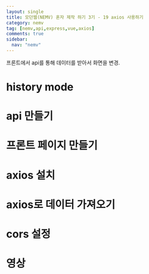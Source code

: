 ```yaml
---
layout: single
title: 모던웹(NEMV) 혼자 제작 하기 3기 - 19 axios 사용하기
category: nemv
tag: [nemv,api,express,vue,axios]
comments: true
sidebar:
  nav: "nemv"
---
```


프론트에서 api를 통해 데이터를 받아서 화면을 변경.

# history mode

# api 만들기

# 프론트 페이지 만들기

# axios 설치

# axios로 데이터 가져오기

# cors 설정

# 영상



